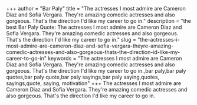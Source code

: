 +++
author = "Bar Paly"
title = "The actresses I most admire are Cameron Diaz and Sofia Vergara. They're amazing comedic actresses and also gorgeous. That's the direction I'd like my career to go in."
description = "the best Bar Paly Quote: The actresses I most admire are Cameron Diaz and Sofia Vergara. They're amazing comedic actresses and also gorgeous. That's the direction I'd like my career to go in."
slug = "the-actresses-i-most-admire-are-cameron-diaz-and-sofia-vergara-theyre-amazing-comedic-actresses-and-also-gorgeous-thats-the-direction-id-like-my-career-to-go-in"
keywords = "The actresses I most admire are Cameron Diaz and Sofia Vergara. They're amazing comedic actresses and also gorgeous. That's the direction I'd like my career to go in.,bar paly,bar paly quotes,bar paly quote,bar paly sayings,bar paly saying,quotes, sayings,quote, saying, motivation"
+++
The actresses I most admire are Cameron Diaz and Sofia Vergara. They're amazing comedic actresses and also gorgeous. That's the direction I'd like my career to go in.
